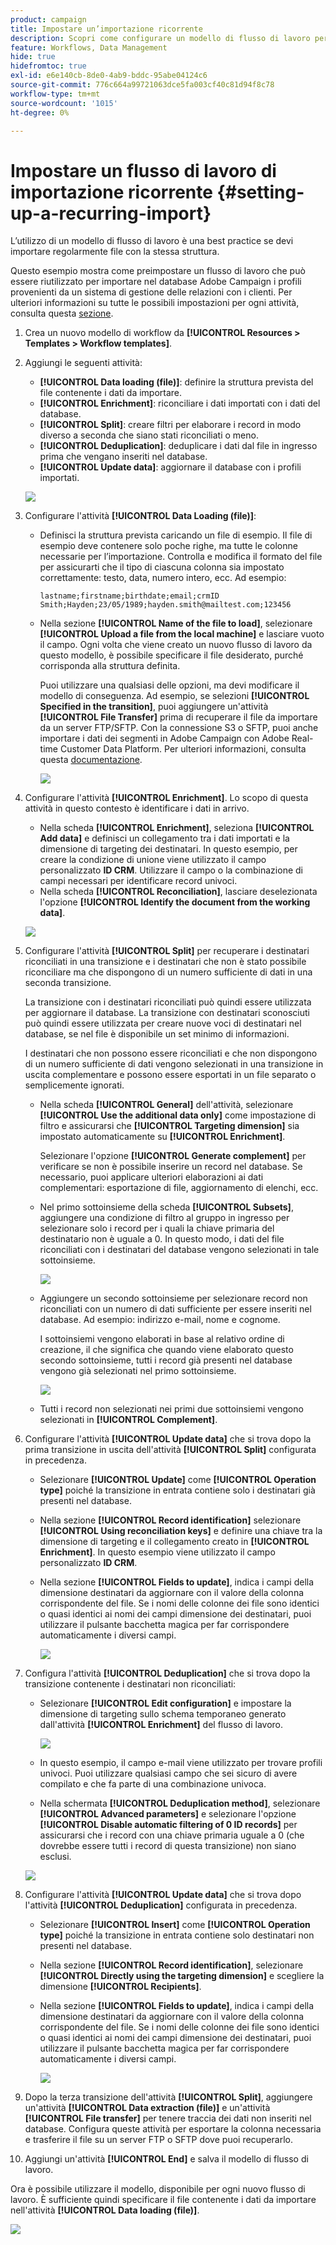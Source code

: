 ```yaml
---
product: campaign
title: Impostare un’importazione ricorrente
description: Scopri come configurare un modello di flusso di lavoro per le importazioni ricorrenti
feature: Workflows, Data Management
hide: true
hidefromtoc: true
exl-id: e6e140cb-8de0-4ab9-bddc-95abe04124c6
source-git-commit: 776c664a99721063dce5fa003cf40c81d94f8c78
workflow-type: tm+mt
source-wordcount: '1015'
ht-degree: 0%

---
```


# Impostare un flusso di lavoro di importazione ricorrente {#setting-up-a-recurring-import}



L’utilizzo di un modello di flusso di lavoro è una best practice se devi importare regolarmente file con la stessa struttura.

Questo esempio mostra come preimpostare un flusso di lavoro che può essere riutilizzato per importare nel database Adobe Campaign i profili provenienti da un sistema di gestione delle relazioni con i clienti. Per ulteriori informazioni su tutte le possibili impostazioni per ogni attività, consulta questa [sezione](about-activities.md).

1. Crea un nuovo modello di workflow da **[!UICONTROL Resources > Templates > Workflow templates]**.
1. Aggiungi le seguenti attività:

   * **[!UICONTROL Data loading (file)]**: definire la struttura prevista del file contenente i dati da importare.
   * **[!UICONTROL Enrichment]**: riconciliare i dati importati con i dati del database.
   * **[!UICONTROL Split]**: creare filtri per elaborare i record in modo diverso a seconda che siano stati riconciliati o meno.
   * **[!UICONTROL Deduplication]**: deduplicare i dati dal file in ingresso prima che vengano inseriti nel database.
   * **[!UICONTROL Update data]**: aggiornare il database con i profili importati.

   ![](assets/import_template_example0.png)

1. Configurare l&#39;attività **[!UICONTROL Data Loading (file)]**:

   * Definisci la struttura prevista caricando un file di esempio. Il file di esempio deve contenere solo poche righe, ma tutte le colonne necessarie per l’importazione. Controlla e modifica il formato del file per assicurarti che il tipo di ciascuna colonna sia impostato correttamente: testo, data, numero intero, ecc. Ad esempio:

     ```
     lastname;firstname;birthdate;email;crmID
     Smith;Hayden;23/05/1989;hayden.smith@mailtest.com;123456
     ```

   * Nella sezione **[!UICONTROL Name of the file to load]**, selezionare **[!UICONTROL Upload a file from the local machine]** e lasciare vuoto il campo. Ogni volta che viene creato un nuovo flusso di lavoro da questo modello, è possibile specificare il file desiderato, purché corrisponda alla struttura definita.

     Puoi utilizzare una qualsiasi delle opzioni, ma devi modificare il modello di conseguenza. Ad esempio, se selezioni **[!UICONTROL Specified in the transition]**, puoi aggiungere un&#39;attività **[!UICONTROL File Transfer]** prima di recuperare il file da importare da un server FTP/SFTP. Con la connessione S3 o SFTP, puoi anche importare i dati dei segmenti in Adobe Campaign con Adobe Real-time Customer Data Platform. Per ulteriori informazioni, consulta questa [documentazione](https://experienceleague.adobe.com/docs/experience-platform/destinations/catalog/email-marketing/adobe-campaign.html).

     ![](assets/import_template_example1.png)

1. Configurare l&#39;attività **[!UICONTROL Enrichment]**. Lo scopo di questa attività in questo contesto è identificare i dati in arrivo.

   * Nella scheda **[!UICONTROL Enrichment]**, seleziona **[!UICONTROL Add data]** e definisci un collegamento tra i dati importati e la dimensione di targeting dei destinatari. In questo esempio, per creare la condizione di unione viene utilizzato il campo personalizzato **ID CRM**. Utilizzare il campo o la combinazione di campi necessari per identificare record univoci.
   * Nella scheda **[!UICONTROL Reconciliation]**, lasciare deselezionata l&#39;opzione **[!UICONTROL Identify the document from the working data]**.

   ![](assets/import_template_example2.png)

1. Configurare l&#39;attività **[!UICONTROL Split]** per recuperare i destinatari riconciliati in una transizione e i destinatari che non è stato possibile riconciliare ma che dispongono di un numero sufficiente di dati in una seconda transizione.

   La transizione con i destinatari riconciliati può quindi essere utilizzata per aggiornare il database. La transizione con destinatari sconosciuti può quindi essere utilizzata per creare nuove voci di destinatari nel database, se nel file è disponibile un set minimo di informazioni.

   I destinatari che non possono essere riconciliati e che non dispongono di un numero sufficiente di dati vengono selezionati in una transizione in uscita complementare e possono essere esportati in un file separato o semplicemente ignorati.

   * Nella scheda **[!UICONTROL General]** dell&#39;attività, selezionare **[!UICONTROL Use the additional data only]** come impostazione di filtro e assicurarsi che **[!UICONTROL Targeting dimension]** sia impostato automaticamente su **[!UICONTROL Enrichment]**.

     Selezionare l&#39;opzione **[!UICONTROL Generate complement]** per verificare se non è possibile inserire un record nel database. Se necessario, puoi applicare ulteriori elaborazioni ai dati complementari: esportazione di file, aggiornamento di elenchi, ecc.

   * Nel primo sottoinsieme della scheda **[!UICONTROL Subsets]**, aggiungere una condizione di filtro al gruppo in ingresso per selezionare solo i record per i quali la chiave primaria del destinatario non è uguale a 0. In questo modo, i dati del file riconciliati con i destinatari del database vengono selezionati in tale sottoinsieme.

     ![](assets/import_template_example3.png)

   * Aggiungere un secondo sottoinsieme per selezionare record non riconciliati con un numero di dati sufficiente per essere inseriti nel database. Ad esempio: indirizzo e-mail, nome e cognome.

     I sottoinsiemi vengono elaborati in base al relativo ordine di creazione, il che significa che quando viene elaborato questo secondo sottoinsieme, tutti i record già presenti nel database vengono già selezionati nel primo sottoinsieme.

     ![](assets/import_template_example3_2.png)

   * Tutti i record non selezionati nei primi due sottoinsiemi vengono selezionati in **[!UICONTROL Complement]**.

1. Configurare l&#39;attività **[!UICONTROL Update data]** che si trova dopo la prima transizione in uscita dell&#39;attività **[!UICONTROL Split]** configurata in precedenza.

   * Selezionare **[!UICONTROL Update]** come **[!UICONTROL Operation type]** poiché la transizione in entrata contiene solo i destinatari già presenti nel database.
   * Nella sezione **[!UICONTROL Record identification]** selezionare **[!UICONTROL Using reconciliation keys]** e definire una chiave tra la dimensione di targeting e il collegamento creato in **[!UICONTROL Enrichment]**. In questo esempio viene utilizzato il campo personalizzato **ID CRM**.
   * Nella sezione **[!UICONTROL Fields to update]**, indica i campi della dimensione destinatari da aggiornare con il valore della colonna corrispondente del file. Se i nomi delle colonne dei file sono identici o quasi identici ai nomi dei campi dimensione dei destinatari, puoi utilizzare il pulsante bacchetta magica per far corrispondere automaticamente i diversi campi.

     ![](assets/import_template_example6.png)

1. Configura l&#39;attività **[!UICONTROL Deduplication]** che si trova dopo la transizione contenente i destinatari non riconciliati:

   * Selezionare **[!UICONTROL Edit configuration]** e impostare la dimensione di targeting sullo schema temporaneo generato dall&#39;attività **[!UICONTROL Enrichment]** del flusso di lavoro.

     ![](assets/import_template_example4.png)

   * In questo esempio, il campo e-mail viene utilizzato per trovare profili univoci. Puoi utilizzare qualsiasi campo che sei sicuro di avere compilato e che fa parte di una combinazione univoca.
   * Nella schermata **[!UICONTROL Deduplication method]**, selezionare **[!UICONTROL Advanced parameters]** e selezionare l&#39;opzione **[!UICONTROL Disable automatic filtering of 0 ID records]** per assicurarsi che i record con una chiave primaria uguale a 0 (che dovrebbe essere tutti i record di questa transizione) non siano esclusi.

   ![](assets/import_template_example7.png)

1. Configurare l&#39;attività **[!UICONTROL Update data]** che si trova dopo l&#39;attività **[!UICONTROL Deduplication]** configurata in precedenza.

   * Selezionare **[!UICONTROL Insert]** come **[!UICONTROL Operation type]** poiché la transizione in entrata contiene solo destinatari non presenti nel database.
   * Nella sezione **[!UICONTROL Record identification]**, selezionare **[!UICONTROL Directly using the targeting dimension]** e scegliere la dimensione **[!UICONTROL Recipients]**.
   * Nella sezione **[!UICONTROL Fields to update]**, indica i campi della dimensione destinatari da aggiornare con il valore della colonna corrispondente del file. Se i nomi delle colonne dei file sono identici o quasi identici ai nomi dei campi dimensione dei destinatari, puoi utilizzare il pulsante bacchetta magica per far corrispondere automaticamente i diversi campi.

     ![](assets/import_template_example8.png)

1. Dopo la terza transizione dell&#39;attività **[!UICONTROL Split]**, aggiungere un&#39;attività **[!UICONTROL Data extraction (file)]** e un&#39;attività **[!UICONTROL File transfer]** per tenere traccia dei dati non inseriti nel database. Configura queste attività per esportare la colonna necessaria e trasferire il file su un server FTP o SFTP dove puoi recuperarlo.
1. Aggiungi un&#39;attività **[!UICONTROL End]** e salva il modello di flusso di lavoro.

Ora è possibile utilizzare il modello, disponibile per ogni nuovo flusso di lavoro. È sufficiente quindi specificare il file contenente i dati da importare nell&#39;attività **[!UICONTROL Data loading (file)]**.

![](assets/import_template_example9.png)
